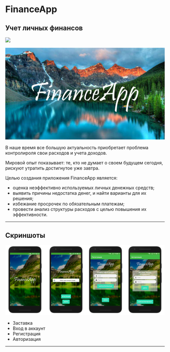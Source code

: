 # FinanceApp
## Учет личных финансов

<img src="file:///C:\Users\Dima\Desktop\README\screenshots/banner2.png" />

![Basic](https://github.com/Dmitry374/FinanceApp/blob/master/screenshots/banner2.png)

В наше время все большую актуальность приобретает проблема контролироля свои расходов и учета доходов.

Мировой опыт показывает: те, кто не думает о своем будущем сегодня, рискуют утратить достигнутое уже завтра.

Целью создания приложения FinanceApp является:

* оценка неэффективно используемых личных денежных средств; 
* выявить причины недостатка денег, и найти варианты для их решения; 
* избежание просрочек по обязательным платежам; 
* провести анализ структуры расходов с целью повышения их эффективности.

---

## Скриншоты

<!-- ![Basic](file:///C:/Users/Dima/Desktop/md/screenshots/s1.png) -->

![Basic](https://github.com/Dmitry374/FinanceApp/blob/master/screenshots/s1.png)

* Заставка
* Вход в аккаунт
* Регистрация
* Авторизация

---
